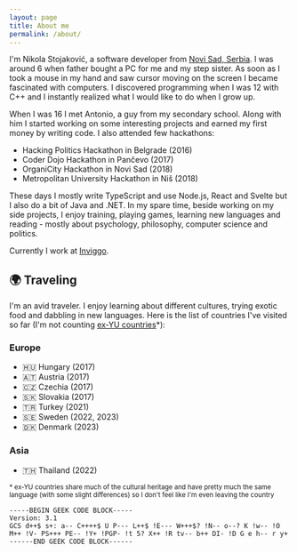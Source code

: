```yaml
---
layout: page
title: About me
permalink: /about/
---
```


I'm Nikola Stojaković, a software developer from [Novi Sad, Serbia](https://en.wikipedia.org/wiki/Novi_Sad). I was around 6 when father bought a PC for me and my step sister. As soon as I took a mouse in my hand and saw cursor moving on the screen I became fascinated with computers. I discovered programming when I was 12 with C++ and I instantly realized what I would like to do when I grow up.

When I was 16 I met Antonio, a guy from my secondary school. Along with him I started working on some interesting projects and earned my first money by writing code. I also attended few hackathons:

* Hacking Politics Hackathon in Belgrade (2016)
* Coder Dojo Hackathon in Pančevo (2017)
* OrganiCity Hackathon in Novi Sad (2018)
* Metropolitan University Hackathon in Niš (2018)

These days I mostly write TypeScript and use Node.js, React and Svelte but I also do a bit of Java and .NET. In my spare time, beside working on my side projects, I enjoy training, playing games, learning new languages and reading - mostly about psychology, philosophy, computer science and politics.

Currently I work at [Inviggo](https://inviggo.com).

## 🌍 Traveling

I'm an avid traveler. I enjoy learning about different cultures, trying exotic food and dabbling in new languages. Here is the list of countries I've visited so far (I'm not counting [ex-YU countries](https://en.wikipedia.org/wiki/Socialist_Federal_Republic_of_Yugoslavia#Legacy)*):

### Europe

* 🇭🇺 Hungary (2017)
* 🇦🇹 Austria (2017)
* 🇨🇿 Czechia (2017)
* 🇸🇰 Slovakia (2017)
* 🇹🇷 Turkey (2021)
* 🇸🇪 Sweden (2022, 2023)
* 🇩🇰 Denmark (2023)

### Asia

* 🇹🇭 Thailand (2022)

<small>* ex-YU countries share much of the cultural heritage and have pretty much the same language (with some slight differences) so I don't feel like I'm even leaving the country</small>

```
-----BEGIN GEEK CODE BLOCK-----
Version: 3.1
GCS d++$ s+: a-- C++++$ U P--- L++$ !E--- W+++$? !N-- o--? K !w-- !O M++ !V- PS+++ PE-- !Y+ !PGP- !t 5? X++ !R tv-- b++ DI- !D G e h-- r y+
------END GEEK CODE BLOCK------
```
